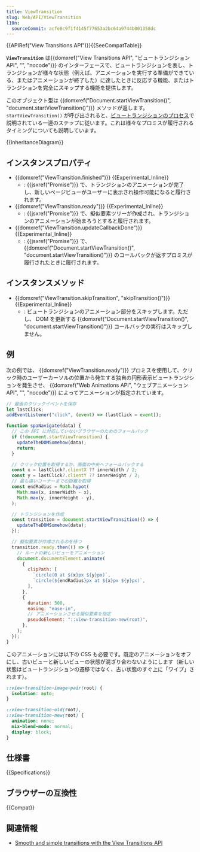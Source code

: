 ```yaml
---
title: ViewTransition
slug: Web/API/ViewTransition
l10n:
  sourceCommit: acfe8c9f1f4145f77653a2bc64a9744b001358dc
---
```


{{APIRef("View Transitions API")}}{{SeeCompatTable}}

**`ViewTransition`** は{{domxref("View Transitions API", "ビュートランジション API", "", "nocode")}} のインターフェースで、ビュートランジションを表し、トランジションが様々な状態（例えば、アニメーションを実行する準備ができている、またはアニメーションが終了した）に達したときに反応する機能、またはトランジションを完全にスキップする機能を提供します。

このオブジェクト型は {{domxref("Document.startViewTransition()", "document.startViewTransition()")}} メソッドが返します。 `startViewTransition()` が呼び出されると、[ビュートランジションのプロセス](/ja/docs/Web/API/View_Transitions_API#ビュートランジションのプロセス)で説明されている一連のステップに従います。これは様々なプロミスが履行されるタイミングについても説明しています。

{{InheritanceDiagram}}

## インスタンスプロパティ

- {{domxref("ViewTransition.finished")}} {{Experimental_Inline}}
  - : {{jsxref("Promise")}} で、トランジションのアニメーションが完了し、新しいページビューがユーザーに表示され操作可能になると履行されます。
- {{domxref("ViewTransition.ready")}} {{Experimental_Inline}}
  - : {{jsxref("Promise")}} で、擬似要素ツリーが作成され、トランジションのアニメーションが始まろうとすると履行されます。
- {{domxref("ViewTransition.updateCallbackDone")}} {{Experimental_Inline}}
  - : {{jsxref("Promise")}} で、 {{domxref("Document.startViewTransition()", "document.startViewTransition()")}} のコールバックが返すプロミスが履行されたときに履行されます。

## インスタンスメソッド

- {{domxref("ViewTransition.skipTransition", "skipTransition()")}} {{Experimental_Inline}}
  - : ビュートランジションのアニメーション部分をスキップします。ただし、 DOM を更新する {{domxref("Document.startViewTransition()", "document.startViewTransition()")}} コールバックの実行はスキップしません。

## 例

次の例では、 {{domxref("ViewTransition.ready")}} プロミスを使用して、クリック時のユーザーカーソルの位置から発生する独自の円形表示ビュートランジションを発生させ、 {{domxref("Web Animations API", "ウェブアニメーション API", "", "nocode")}} によってアニメーションが指定されています。

```js
// 最後のクリックイベントを保存
let lastClick;
addEventListener("click", (event) => (lastClick = event));

function spaNavigate(data) {
  // この API に対応していないブラウザーのためのフォールバック
  if (!document.startViewTransition) {
    updateTheDOMSomehow(data);
    return;
  }

  // クリック位置を取得するか、画面の中央へフォールバックする
  const x = lastClick?.clientX ?? innerWidth / 2;
  const y = lastClick?.clientY ?? innerHeight / 2;
  // 最も遠いコーナーまでの距離を取得
  const endRadius = Math.hypot(
    Math.max(x, innerWidth - x),
    Math.max(y, innerHeight - y),
  );

  // トランジションを作成
  const transition = document.startViewTransition(() => {
    updateTheDOMSomehow(data);
  });

  // 擬似要素が作成されるのを待つ
  transition.ready.then(() => {
    // ルートの新しいビューをアニメーション
    document.documentElement.animate(
      {
        clipPath: [
          `circle(0 at ${x}px ${y}px)`,
          `circle(${endRadius}px at ${x}px ${y}px)`,
        ],
      },
      {
        duration: 500,
        easing: "ease-in",
        // アニメーションさせる擬似要素を指定
        pseudoElement: "::view-transition-new(root)",
      },
    );
  });
}
```

このアニメーションには以下の CSS も必要です。既定のアニメーションをオフにし、古いビューと新しいビューの状態が混ざり合わないようにします（新しい状態はビュートランジションの遷移ではなく、古い状態のすぐ上に「ワイプ」されます）。

```css
::view-transition-image-pair(root) {
  isolation: auto;
}

::view-transition-old(root),
::view-transition-new(root) {
  animation: none;
  mix-blend-mode: normal;
  display: block;
}
```

## 仕様書

{{Specifications}}

## ブラウザーの互換性

{{Compat}}

## 関連情報

- [Smooth and simple transitions with the View Transitions API](https://developer.chrome.com/docs/web-platform/view-transitions/)
